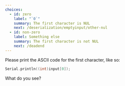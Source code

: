 ```yaml
---
choices:
  - id: zero
    label: "`0`"
    summary: The first character is NUL
    next: /deserialization/emptyinput/other-nul
  - id: non-zero
    label: Something else
    summary: The first character is not NUL
    next: /deadend
---
```


Please print the ASCII code for the first character, like so:

```c++
Serial.println((int)input[0]);
```

What do you see?